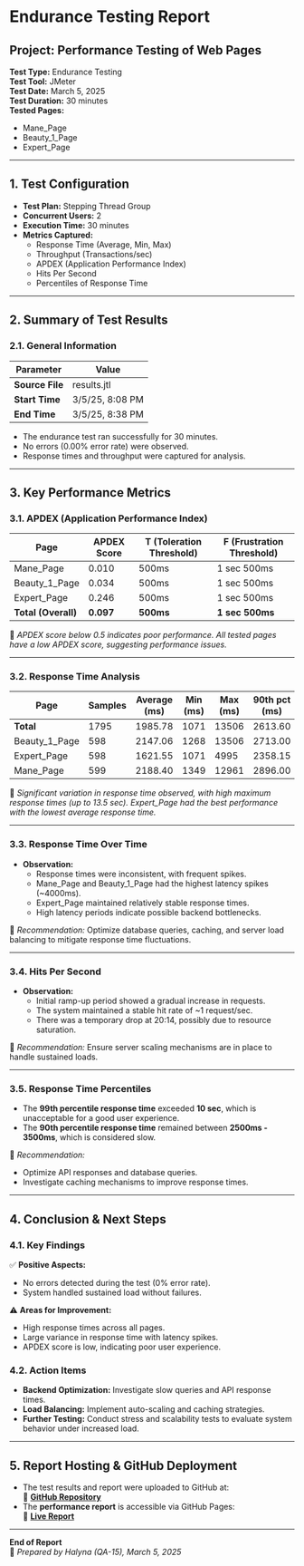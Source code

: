 
# **Endurance Testing Report**
## **Project:** Performance Testing of Web Pages  
**Test Type:** Endurance Testing  
**Test Tool:** JMeter  
**Test Date:** March 5, 2025  
**Test Duration:** 30 minutes  
**Tested Pages:**  
- Mane_Page  
- Beauty_1_Page  
- Expert_Page  

---

## **1. Test Configuration**
- **Test Plan:** Stepping Thread Group  
- **Concurrent Users:** 2  
- **Execution Time:** 30 minutes  
- **Metrics Captured:**  
  - Response Time (Average, Min, Max)  
  - Throughput (Transactions/sec)  
  - APDEX (Application Performance Index)  
  - Hits Per Second  
  - Percentiles of Response Time  

---

## **2. Summary of Test Results**
### **2.1. General Information**
| Parameter  | Value |
|------------|----------------------|
| **Source File** | results.jtl |
| **Start Time** | 3/5/25, 8:08 PM |
| **End Time** | 3/5/25, 8:38 PM |

- The endurance test ran successfully for 30 minutes.  
- No errors (0.00% error rate) were observed.  
- Response times and throughput were captured for analysis.  

---

## **3. Key Performance Metrics**
### **3.1. APDEX (Application Performance Index)**
| Page | APDEX Score | T (Toleration Threshold) | F (Frustration Threshold) |
|------|------------|---------------------------|---------------------------|
| Mane_Page | 0.010 | 500ms | 1 sec 500ms |
| Beauty_1_Page | 0.034 | 500ms | 1 sec 500ms |
| Expert_Page | 0.246 | 500ms | 1 sec 500ms |
| **Total (Overall)** | **0.097** | **500ms** | **1 sec 500ms** |

📌 *APDEX score below 0.5 indicates poor performance. All tested pages have a low APDEX score, suggesting performance issues.*

---

### **3.2. Response Time Analysis**
| Page | Samples | Average (ms) | Min (ms) | Max (ms) | 90th pct (ms) | 99th pct (ms) |
|------|---------|-------------|---------|---------|-------------|-------------|
| **Total** | 1795 | 1985.78 | 1071 | 13506 | 2613.60 | 4997.80 |
| Beauty_1_Page | 598 | 2147.06 | 1268 | 13506 | 2713.00 | 4779.64 |
| Expert_Page | 598 | 1621.55 | 1071 | 4995 | 2358.15 | 3393.25 |
| Mane_Page | 599 | 2188.40 | 1349 | 12961 | 2896.00 | 5342.00 |

📌 *Significant variation in response time observed, with high maximum response times (up to 13.5 sec). Expert_Page had the best performance with the lowest average response time.*

---

### **3.3. Response Time Over Time**
- **Observation:**  
  - Response times were inconsistent, with frequent spikes.  
  - Mane_Page and Beauty_1_Page had the highest latency spikes (~4000ms).  
  - Expert_Page maintained relatively stable response times.  
  - High latency periods indicate possible backend bottlenecks.

📌 *Recommendation:* Optimize database queries, caching, and server load balancing to mitigate response time fluctuations.

---

### **3.4. Hits Per Second**
- **Observation:**  
  - Initial ramp-up period showed a gradual increase in requests.  
  - The system maintained a stable hit rate of ~1 request/sec.  
  - There was a temporary drop at 20:14, possibly due to resource saturation.

📌 *Recommendation:* Ensure server scaling mechanisms are in place to handle sustained loads.

---

### **3.5. Response Time Percentiles**
- The **99th percentile response time** exceeded **10 sec**, which is unacceptable for a good user experience.  
- The **90th percentile response time** remained between **2500ms - 3500ms**, which is considered slow.

📌 *Recommendation:*  
- Optimize API responses and database queries.  
- Investigate caching mechanisms to improve response times.

---

## **4. Conclusion & Next Steps**
### **4.1. Key Findings**
✅ **Positive Aspects:**  
- No errors detected during the test (0% error rate).  
- System handled sustained load without failures.

⚠️ **Areas for Improvement:**  
- High response times across all pages.  
- Large variance in response time with latency spikes.  
- APDEX score is low, indicating poor user experience.

### **4.2. Action Items**
- **Backend Optimization:** Investigate slow queries and API response times.  
- **Load Balancing:** Implement auto-scaling and caching strategies.  
- **Further Testing:** Conduct stress and scalability tests to evaluate system behavior under increased load.  

---

## **5. Report Hosting & GitHub Deployment**
- The test results and report were uploaded to GitHub at:  
  🔗 **[GitHub Repository](https://github.com/QA-15/JMeter_Test_Reports)**
- The **performance report** is accessible via GitHub Pages:  
  🔗 **[Live Report](https://qa-15.github.io/JMeter_Test_Reports/)**  

---

**End of Report**  
📌 *Prepared by Halyna (QA-15), March 5, 2025*
